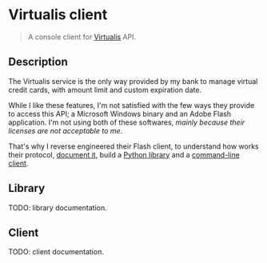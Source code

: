 Virtualis client
================

> A console client for [Virtualis] API.

[Virtualis]: http://www.service-virtualis.com/

Description
-----------

The Virtualis service is the only way provided by my bank to manage
virtual credit cards, with amount limit and custom expiration date.

While I like these features, I'm not satisfied with the few ways they
provide to access this API; a Microsoft Windows binary and an Adobe
Flash application. I'm not using both of these softwares, *mainly
because their licenses are not acceptable to me*.

That's why I reverse engineered their Flash client, to understand how
works their protocol, [document it](api.md), build a [Python
library](virtualis) and a [command-line client](virtualis-client).

Library
-------

TODO: library documentation.

Client
------

TODO: client documentation.
